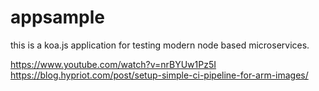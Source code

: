 # appsample
this is a koa.js application for testing modern node based microservices.


https://www.youtube.com/watch?v=nrBYUw1Pz5I
https://blog.hypriot.com/post/setup-simple-ci-pipeline-for-arm-images/
